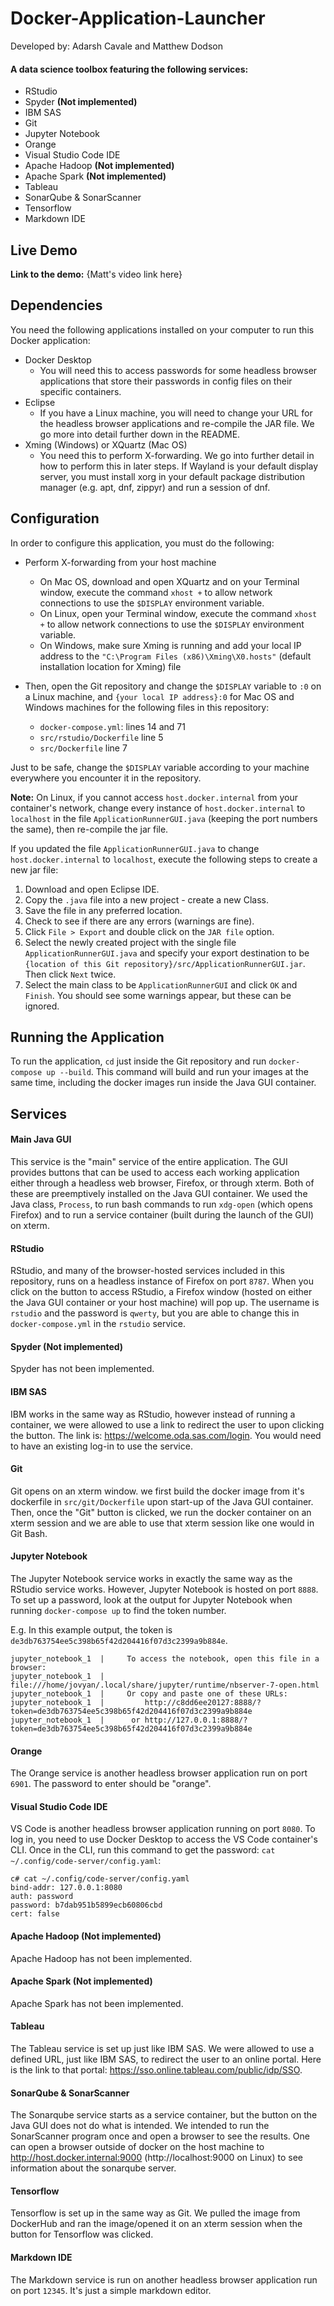 # Docker-Application-Launcher #

Developed by: Adarsh Cavale and Matthew Dodson

#### A data science toolbox featuring the following services: ####
- RStudio
- Spyder **(Not implemented)**
- IBM SAS
- Git
- Jupyter Notebook
- Orange
- Visual Studio Code IDE
- Apache Hadoop **(Not implemented)**
- Apache Spark **(Not implemented)**
- Tableau
- SonarQube & SonarScanner
- Tensorflow
- Markdown IDE




## Live Demo ##

**Link to the demo:** {Matt's video link here}



## Dependencies ##

You need the following applications installed on your computer to run this Docker application:
- Docker Desktop
  - You will need this to access passwords for some headless browser applications that store their passwords in config files on their specific containers.
- Eclipse
  - If you have a Linux machine, you will need to change your URL for the headless browser applications and re-compile the JAR file. We go more into detail further down in the README.
- Xming (Windows) or XQuartz (Mac OS)
  - You need this to perform X-forwarding. We go into further detail in how to perform this in later steps. If Wayland is your default display server, you must install xorg in your default package distribution manager (e.g. apt, dnf, zippyr) and run a session of dnf.

## Configuration ##

In order to configure this application, you must do the following:

- Perform X-forwarding from your host machine
  - On Mac OS, download and open XQuartz and on your Terminal window, execute the command `xhost +` to allow network connections to use the `$DISPLAY` environment variable.
  - On Linux, open your Terminal window, execute the command `xhost +` to allow network connections to use the `$DISPLAY` environment variable.
  - On Windows, make sure Xming is running and add your local IP address to the `"C:\Program Files (x86)\Xming\X0.hosts"` (default installation location for Xming) file
  
- Then, open the Git repository and change the `$DISPLAY` variable to `:0` on a Linux machine, and `{your local IP address}:0` for Mac OS and Windows machines for the following files in this repository:
  - `docker-compose.yml`: lines 14 and 71
  - `src/rstudio/Dockerfile` line 5
  - `src/Dockerfile` line 7
  
Just to be safe, change the `$DISPLAY` variable according to your machine everywhere you encounter it in the repository.



**Note:** On Linux, if you cannot access `host.docker.internal` from your container's network, change every instance of `host.docker.internal` to `localhost` in the file `ApplicationRunnerGUI.java` (keeping the port numbers the same), then re-compile the jar file.

If you updated the file `ApplicationRunnerGUI.java` to change `host.docker.internal` to `localhost`, execute the following steps to create a new jar file:

1. Download and open Eclipse IDE.
2. Copy the `.java` file into a new project - create a new Class.
3. Save the file in any preferred location.
4. Check to see if there are any errors (warnings are fine).
5. Click `File > Export` and double click on the `JAR file` option.
6. Select the newly created project with the single file `ApplicationRunnerGUI.java` and specify your export destination to be `{location of this Git repository}/src/ApplicationRunnerGUI.jar`. Then click `Next` twice.
7. Select the main class to be `ApplicationRunnerGUI` and click `OK` and `Finish`. You should see some warnings appear, but these can be ignored.



## Running the Application ##

To run the application, `cd` just inside the Git repository and run `docker-compose up --build`. This command will build and run your images at the same time, including the docker images run inside the Java GUI container.


## Services ##

#### Main Java GUI ####

This service is the "main" service of the entire application. The GUI provides buttons that can be used to access each working application either through a headless web browser, Firefox, or through xterm. Both of these are preemptively installed on the Java GUI container. We used the Java class, `Process`, to run bash commands to run `xdg-open` (which opens Firefox) and to run a service container (built during the launch of the GUI) on xterm.


#### RStudio ####

RStudio, and many of the browser-hosted services included in this repository, runs on a headless instance of Firefox on port `8787`. When you click on the button to access RStudio, a Firefox window (hosted on either the Java GUI container or your host machine) will pop up. The username is `rstudio` and the password is `qwerty`, but you are able to change this in `docker-compose.yml` in the `rstudio` service.


#### Spyder **(Not implemented)** ####

Spyder has not been implemented.


#### IBM SAS ####

IBM works in the same way as RStudio, however instead of running a container, we were allowed to use a link to redirect the user to upon clicking the button. The link is: https://welcome.oda.sas.com/login. You would need to have an existing log-in to use the service. 


#### Git ####

Git opens on an xterm window. we first build the docker image from it's dockerfile in `src/git/Dockerfile` upon start-up of the Java GUI container. Then, once the "Git" button is clicked, we run the docker container on an xterm session and we are able to use that xterm session like one would in Git Bash.


#### Jupyter Notebook ####

The Jupyter Notebook service works in exactly the same way as the RStudio service works. However, Jupyter Notebook is hosted on port `8888`. To set up a password, look at the output for Jupyter Notebook when running `docker-compose up` to find the token number.

E.g. In this example output, the token is `de3db763754ee5c398b65f42d204416f07d3c2399a9b884e`.

```
jupyter_notebook_1  |     To access the notebook, open this file in a browser:
jupyter_notebook_1  |         file:///home/jovyan/.local/share/jupyter/runtime/nbserver-7-open.html
jupyter_notebook_1  |     Or copy and paste one of these URLs:
jupyter_notebook_1  |         http://c8dd6ee20127:8888/?token=de3db763754ee5c398b65f42d204416f07d3c2399a9b884e
jupyter_notebook_1  |      or http://127.0.0.1:8888/?token=de3db763754ee5c398b65f42d204416f07d3c2399a9b884e
````


#### Orange ####

The Orange service is another headless browser application run on port `6901`. The password to enter should be "orange".



#### Visual Studio Code IDE ####

VS Code is another headless browser application running on port `8080`. To log in, you need to use Docker Desktop to access the VS Code container's CLI. Once in the CLI, run this command to get the password: `cat ~/.config/code-server/config.yaml`:

```
c# cat ~/.config/code-server/config.yaml
bind-addr: 127.0.0.1:8080
auth: password
password: b7dab951b5899ecb60806cbd
cert: false
```



#### Apache Hadoop **(Not implemented)** ####

Apache Hadoop has not been implemented.



#### Apache Spark **(Not implemented)** #### 

Apache Spark has not been implemented.



#### Tableau ####

The Tableau service is set up just like IBM SAS. We were allowed to use a defined URL, just like IBM SAS, to redirect the user to an online portal. Here is the link to that portal: https://sso.online.tableau.com/public/idp/SSO.



#### SonarQube & SonarScanner ####
The Sonarqube service starts as a service container, but the button on the Java GUI does not do what is intended. We intended to run the SonarScanner program once and open a browser to see the results. One can open a browser outside of docker on the host machine to http://host.docker.internal:9000 (http://localhost:9000 on Linux) to see information about the sonarqube server. 



#### Tensorflow ####

Tensorflow is set up in the same way as Git. We pulled the image from DockerHub and ran the image/opened it on an xterm session when the button for Tensorflow was clicked.



#### Markdown IDE ####

The Markdown service is run on another headless browser application run on port `12345`. It's just a simple markdown editor.
